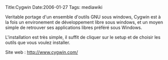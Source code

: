 Title:Cygwin
Date:2006-01-27
Tags:  mediawiki

Veritable portage d'un ensemble d'outils GNU sous windows, Cygwin est à
la fois un environement de développement libre sous windows, et un moyen
simple de retrouver ses applications libres préféré sous Windows.

L'installation est très simple, il suffit de cliquer sur le setup et de
choisir les outils que vous voulez installer.

Site web : <http://www.cygwin.com/>

